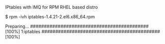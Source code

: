 IPtables with IMQ for RPM RHEL based distro

$ rpm -ivh iptables-1.4.21-2.el6.x86_64.rpm

Preparing...                ########################################### [100%]
   1:iptables               ########################################### [100%]

